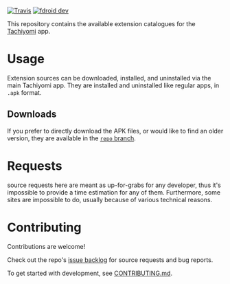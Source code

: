 [![Travis](https://img.shields.io/travis/inorichi/tachiyomi-extensions.svg)](https://travis-ci.org/inorichi/tachiyomi-extensions)
[![fdroid dev](https://img.shields.io/badge/stable-wiki-blue.svg)](https://github.com/inorichi/tachiyomi/wiki/FDroid-for-dev-versions)

This repository contains the available extension catalogues for the [Tachiyomi](https://github.com/inorichi/tachiyomi) app.


# Usage

Extension sources can be downloaded, installed, and uninstalled via the main Tachiyomi app. They are installed and uninstalled like regular apps, in `.apk` format.

## Downloads

If you prefer to directly download the APK files, or would like to find an older version, they are available in the [`repo` branch](https://github.com/inorichi/tachiyomi-extensions/tree/repo/apk).


# Requests

source requests here are meant as up-for-grabs for any developer, thus it's impossible to provide a time estimation for any of them. Furthermore, some sites are impossible to do, usually because of various technical reasons.


# Contributing

Contributions are welcome!

Check out the repo's [issue backlog](https://github.com/inorichi/tachiyomi-extensions/issues) for source requests and bug reports.

To get started with development, see [CONTRIBUTING.md](https://github.com/inorichi/tachiyomi-extensions/blob/master/CONTRIBUTING.md).
